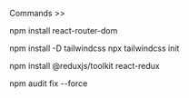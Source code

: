 Commands >>


npm install react-router-dom

npm install -D tailwindcss
npx tailwindcss init

npm install @reduxjs/toolkit react-redux

npm audit fix --force